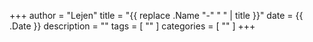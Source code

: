 +++
author = "Lejen"
title = "{{ replace .Name "-" " " | title }}"
date = {{ .Date }}
description = ""
tags = [
""
]
categories = [
""
]
+++